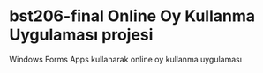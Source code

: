 # bst206-final Online Oy Kullanma Uygulaması projesi
Windows Forms Apps kullanarak online oy kullanma uygulaması
